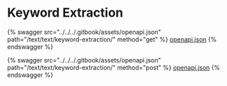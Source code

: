 # Keyword Extraction

{% swagger src="../../../.gitbook/assets/openapi.json" path="/text/text/keyword-extraction/" method="get" %}
[openapi.json](../../../.gitbook/assets/openapi.json)
{% endswagger %}

{% swagger src="../../../.gitbook/assets/openapi.json" path="/text/text/keyword-extraction/" method="post" %}
[openapi.json](../../../.gitbook/assets/openapi.json)
{% endswagger %}
